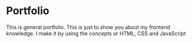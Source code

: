 # Portfolio
This is general portfolio. This is just to show you about my frontend knowledge. I make it by using the concepts or HTML, CSS and JavaScript
